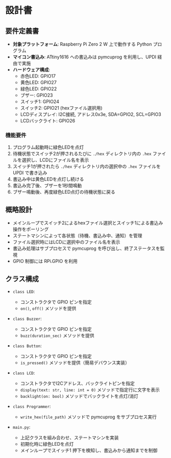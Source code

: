 # 設計書

## 要件定義書

- **対象プラットフォーム**: Raspberry Pi Zero 2 W 上で動作する Python プログラム
- **マイコン書込み**: ATtiny1616 への書込みは pymcuprog を利用し、UPDI 経由で実施
- **ハードウェア構成**:
  - 赤色LED: GPIO17
  - 黄色LED: GPIO27
  - 緑色LED: GPIO22
  - ブザー: GPIO23
  - スイッチ1: GPIO24
  - スイッチ2: GPIO21 (hexファイル選択用)
  - LCDディスプレイ: I2C接続, アドレス0x3e, SDA=GPIO2, SCL=GPIO3
  - LCDバックライト: GPIO26

### 機能要件
1. プログラム起動時に緑色LEDを点灯
2. 待機状態でスイッチ2が押されるたびに `./hex` ディレクトリ内の `.hex` ファイルを選択し、LCDにファイル名を表示
3. スイッチ1が押されたら `./hex` ディレクトリ内の選択中の `.hex` ファイルを UPDI で書き込み
4. 書込み中は黄色LEDを点灯し続ける
5. 書込み完了後、ブザーを1秒間鳴動
6. ブザー鳴動後、再度緑色LED点灯の待機状態に戻る

## 概略設計

- メインループでスイッチ2によるhexファイル選択とスイッチ1による書込み操作をポーリング
- ステートマシンによって各状態（待機、書込み中、通知）を管理
- ファイル選択時にはLCDに選択中のファイル名を表示
- 書込み処理はサブプロセスで pymcuprog を呼び出し、終了ステータスを監視
- GPIO 制御には RPi.GPIO を利用

## クラス構成

- `class LED`:
  - コンストラクタで GPIO ピンを指定
  - `on()`, `off()` メソッドを提供

- `class Buzzer`:
  - コンストラクタで GPIO ピンを指定
  - `buzz(duration_sec)` メソッドを提供

- `class Button`:
  - コンストラクタで GPIO ピンを指定
  - `is_pressed()` メソッドを提供（簡易デバウンス実装）

- `class LCD`:
  - コンストラクタでI2Cアドレス、バックライトピンを指定
  - `display(text: str, line: int = 0)` メソッドで指定行に文字を表示
  - `backlight(on: bool)` メソッドでバックライトを点灯/消灯

- `class Programmer`:
  - `write_hex(file_path)` メソッドで pymcuprog をサブプロセス実行

- `main.py`:
  - 上記クラスを組み合わせ、ステートマシンを実装
  - 初期化時に緑色LEDを点灯
  - メインループでスイッチ1 押下を検知し、書込みから通知までを制御
